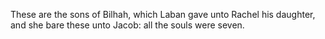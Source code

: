 These are the sons of Bilhah, which Laban gave unto Rachel his daughter, and she bare these unto Jacob: all the souls were seven.
